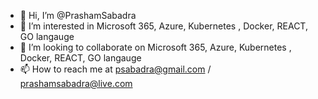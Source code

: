 - 👋 Hi, I’m @PrashamSabadra
- 👀 I’m interested in Microsoft 365, Azure, Kubernetes , Docker, REACT, GO langauge
- 💞️ I’m looking to collaborate on Microsoft 365, Azure, Kubernetes , Docker, REACT, GO langauge
- 📫 How to reach me at psabadra@gmail.com / prashamsabadra@live.com

<!---
PrashamSabadra/PrashamSabadra is a ✨ special ✨ repository because its `README.md` (this file) appears on your GitHub profile.
You can click the Preview link to take a look at your changes.
--->
